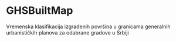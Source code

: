 # GHSBuiltMap
 Vremenska klasifikacija izgrađenih površina u granicama generalnih urbanističkih planova za odabrane gradove u Srbiji
